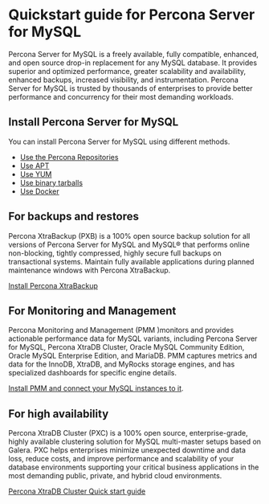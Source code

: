 # Quickstart guide for Percona Server for MySQL

Percona Server for MySQL is a freely available, fully compatible, enhanced, and open source drop-in replacement for any MySQL database. It provides superior and optimized performance, greater scalability and availability, enhanced backups, increased visibility, and instrumentation.
Percona Server for MySQL is trusted by thousands of enterprises to provide better performance and concurrency for their most demanding workloads.

## Install Percona Server for MySQL

You can install Percona Server for MySQL using different methods. 

* [Use the Percona Repositories](installation.md)
* [Use APT](apt-repo.md)
* [Use YUM](yum-repo.md)
* [Use binary tarballs](binary-tarball-install.md)
* [Use Docker](docker.md)

## For backups and restores

Percona XtraBackup (PXB) is a 100% open source backup solution for all versions of Percona Server for MySQL and MySQL® that performs online non-blocking, tightly compressed, highly secure full backups on transactional systems. Maintain fully available applications during planned maintenance windows with Percona XtraBackup.

[Install Percona XtraBackup](https://docs.percona.com/percona-xtrabackup/8.0/installation.html)

## For Monitoring and Management

Percona Monitoring and Management (PMM )monitors and provides actionable performance data for MySQL variants, including Percona Server for MySQL, Percona XtraDB Cluster, Oracle MySQL Community Edition, Oracle MySQL Enterprise Edition, and MariaDB. PMM captures metrics and data for the InnoDB, XtraDB, and MyRocks storage engines, and has specialized dashboards for specific engine details.

[Install PMM and connect your MySQL instances to it](https://docs.percona.com/percona-monitoring-and-management/get-started/index.html).

## For high availability

Percona XtraDB Cluster (PXC) is a 100% open source, enterprise-grade, highly available clustering solution for MySQL multi-master setups based on Galera. PXC helps enterprises minimize unexpected downtime and data loss, reduce costs, and improve performance and scalability of your database environments supporting your critical business applications in the most demanding public, private, and hybrid cloud environments.

[Percona XtraDB Cluster Quick start guide](https://docs.percona.com/percona-xtradb-cluster/8.0/overview.html)